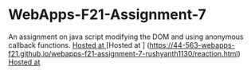 # WebApps-F21-Assignment-7
An assignment on java script modifying the DOM and using anonymous callback functions.
[Hosted at ](https://44-563-webapps-f21.github.io/webapps-f21-assignment-7-rushyanth1130/search.html)
[Hosted at ] (https://44-563-webapps-f21.github.io/webapps-f21-assignment-7-rushyanth1130/reaction.html)
[Hosted at ](https://44-563-webapps-f21.github.io/webapps-f21-assignment-7-rushyanth1130/stack.html)